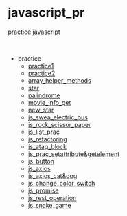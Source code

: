 # javascript_pr
practice javascript

</br>

- practice
  - [practice1](practice/js_practice01.md)
  - [practice2](practice/js_practice02.md)
  - [array_helper_methods](practice/Array_helper_methods.md)
  - [star](practice/js_star.md)
  - [palindrome](practice/js_palindrome.md)
  - [movie_info_get](practice/js_movie_info_get.md)
  - [new_star](practice/js_new_star.md)
  - [js_swea_electric_bus](practice/js_swea_electric_bus.md)
  - [js_rock_scissor_paper](practice/js_rock_scissor_paper.md)
  - [js_list_prac](practice/js_list_practice.md)
  - [js_refactoring](practice/js_refactoring.md)
  - [js_atag_block](practice/js_atag_block.md)
  - [js_prac_setattribute&getelement](practice/js_prac_setattribute&getelement.md)
  - [js_button](practice/js_button.md)
  - [js_axios](practice/js_axios.md)
  - [js_axios_cat&dog](practice/js_axios_cat&dog.md)
  - [js_change_color_switch](practice/js_change_color_switch.md)
  - [js_promise](practice/js_promise.md)
  - [js_rest_operation](practice/js_rest_operation.md)
  - [js_snake_game](practice/js_snake_game.md)




